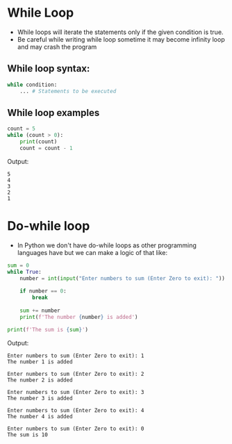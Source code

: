 # While Loop

- While loops will iterate the statements only if the given condition is true.
- Be careful while writing while loop sometime it may become infinity loop and may crash the program

## While loop syntax:

```py
while condition:
    ... # Statements to be executed
```

## While loop examples

```py
count = 5
while (count > 0):
    print(count)
    count = count - 1
```

Output:
```
5
4
3
2
1
```

# Do-while loop

- In Python we don't have do-while loops as other programming languages have but we can make a logic of that like:

```py
sum = 0
while True:
    number = int(input("Enter numbers to sum (Enter Zero to exit): "))
    
    if number == 0:
        break
    
    sum += number
    print(f'The number {number} is added')

print(f'The sum is {sum}')
```

Output:
```
Enter numbers to sum (Enter Zero to exit): 1
The number 1 is added

Enter numbers to sum (Enter Zero to exit): 2
The number 2 is added

Enter numbers to sum (Enter Zero to exit): 3
The number 3 is added

Enter numbers to sum (Enter Zero to exit): 4
The number 4 is added

Enter numbers to sum (Enter Zero to exit): 0
The sum is 10
```
